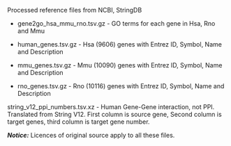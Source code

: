 Processed reference files from NCBI, StringDB

- gene2go_hsa_mmu_rno.tsv.gz - GO terms for each gene in Hsa, Rno and Mmu

- human_genes.tsv.gz - Hsa (9606) genes with Entrez ID, Symbol, Name and Description

- mmu_genes.tsv.gz - Mmu (10090) genes with Entrez ID, Symbol, Name and Description

- rno_genes.tsv.gz - Rno (10116) genes with Entrez ID, Symbol, Name and Description

string_v12_ppi_numbers.tsv.xz - Human Gene-Gene interaction, not PPI. Translated from String V12. First column is source gene, Second column is target genes, third column is target gene number.

**_Notice:_** Licences of original source apply to all these files.
